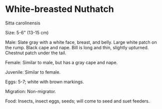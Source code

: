 # White-breasted Nuthatch
Sitta carolinensis

Size: 5-6" (13-15 cm)

Male: Slate gray with a white face, breast, and belly. Large white patch on the rump. Black cape and nape. Bill is long and thin, slightly upturned. Chestnut patch under the tail.

Female: Similar to male, but has a gray cape and nape.

Juvenile: Similar to female.

Eggs: 5-7; white with brown markings.

Migration: Non-migrator.

Food: Insects, insect eggs, seeds; will come to seed and suet feeders.